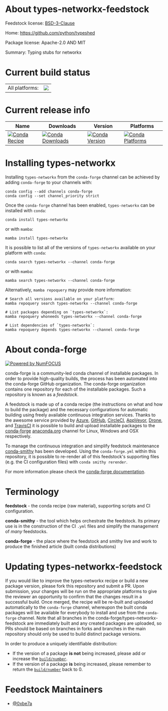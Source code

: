 About types-networkx-feedstock
==============================

Feedstock license: [BSD-3-Clause](https://github.com/conda-forge/types-networkx-feedstock/blob/main/LICENSE.txt)

Home: https://github.com/python/typeshed

Package license: Apache-2.0 AND MIT

Summary: Typing stubs for networkx

Current build status
====================


<table><tr><td>All platforms:</td>
    <td>
      <a href="https://dev.azure.com/conda-forge/feedstock-builds/_build/latest?definitionId=22458&branchName=main">
        <img src="https://dev.azure.com/conda-forge/feedstock-builds/_apis/build/status/types-networkx-feedstock?branchName=main">
      </a>
    </td>
  </tr>
</table>

Current release info
====================

| Name | Downloads | Version | Platforms |
| --- | --- | --- | --- |
| [![Conda Recipe](https://img.shields.io/badge/recipe-types--networkx-green.svg)](https://anaconda.org/conda-forge/types-networkx) | [![Conda Downloads](https://img.shields.io/conda/dn/conda-forge/types-networkx.svg)](https://anaconda.org/conda-forge/types-networkx) | [![Conda Version](https://img.shields.io/conda/vn/conda-forge/types-networkx.svg)](https://anaconda.org/conda-forge/types-networkx) | [![Conda Platforms](https://img.shields.io/conda/pn/conda-forge/types-networkx.svg)](https://anaconda.org/conda-forge/types-networkx) |

Installing types-networkx
=========================

Installing `types-networkx` from the `conda-forge` channel can be achieved by adding `conda-forge` to your channels with:

```
conda config --add channels conda-forge
conda config --set channel_priority strict
```

Once the `conda-forge` channel has been enabled, `types-networkx` can be installed with `conda`:

```
conda install types-networkx
```

or with `mamba`:

```
mamba install types-networkx
```

It is possible to list all of the versions of `types-networkx` available on your platform with `conda`:

```
conda search types-networkx --channel conda-forge
```

or with `mamba`:

```
mamba search types-networkx --channel conda-forge
```

Alternatively, `mamba repoquery` may provide more information:

```
# Search all versions available on your platform:
mamba repoquery search types-networkx --channel conda-forge

# List packages depending on `types-networkx`:
mamba repoquery whoneeds types-networkx --channel conda-forge

# List dependencies of `types-networkx`:
mamba repoquery depends types-networkx --channel conda-forge
```


About conda-forge
=================

[![Powered by
NumFOCUS](https://img.shields.io/badge/powered%20by-NumFOCUS-orange.svg?style=flat&colorA=E1523D&colorB=007D8A)](https://numfocus.org)

conda-forge is a community-led conda channel of installable packages.
In order to provide high-quality builds, the process has been automated into the
conda-forge GitHub organization. The conda-forge organization contains one repository
for each of the installable packages. Such a repository is known as a *feedstock*.

A feedstock is made up of a conda recipe (the instructions on what and how to build
the package) and the necessary configurations for automatic building using freely
available continuous integration services. Thanks to the awesome service provided by
[Azure](https://azure.microsoft.com/en-us/services/devops/), [GitHub](https://github.com/),
[CircleCI](https://circleci.com/), [AppVeyor](https://www.appveyor.com/),
[Drone](https://cloud.drone.io/welcome), and [TravisCI](https://travis-ci.com/)
it is possible to build and upload installable packages to the
[conda-forge](https://anaconda.org/conda-forge) [anaconda.org](https://anaconda.org/)
channel for Linux, Windows and OSX respectively.

To manage the continuous integration and simplify feedstock maintenance
[conda-smithy](https://github.com/conda-forge/conda-smithy) has been developed.
Using the ``conda-forge.yml`` within this repository, it is possible to re-render all of
this feedstock's supporting files (e.g. the CI configuration files) with ``conda smithy rerender``.

For more information please check the [conda-forge documentation](https://conda-forge.org/docs/).

Terminology
===========

**feedstock** - the conda recipe (raw material), supporting scripts and CI configuration.

**conda-smithy** - the tool which helps orchestrate the feedstock.
                   Its primary use is in the construction of the CI ``.yml`` files
                   and simplify the management of *many* feedstocks.

**conda-forge** - the place where the feedstock and smithy live and work to
                  produce the finished article (built conda distributions)


Updating types-networkx-feedstock
=================================

If you would like to improve the types-networkx recipe or build a new
package version, please fork this repository and submit a PR. Upon submission,
your changes will be run on the appropriate platforms to give the reviewer an
opportunity to confirm that the changes result in a successful build. Once
merged, the recipe will be re-built and uploaded automatically to the
`conda-forge` channel, whereupon the built conda packages will be available for
everybody to install and use from the `conda-forge` channel.
Note that all branches in the conda-forge/types-networkx-feedstock are
immediately built and any created packages are uploaded, so PRs should be based
on branches in forks and branches in the main repository should only be used to
build distinct package versions.

In order to produce a uniquely identifiable distribution:
 * If the version of a package **is not** being increased, please add or increase
   the [``build/number``](https://docs.conda.io/projects/conda-build/en/latest/resources/define-metadata.html#build-number-and-string).
 * If the version of a package **is** being increased, please remember to return
   the [``build/number``](https://docs.conda.io/projects/conda-build/en/latest/resources/define-metadata.html#build-number-and-string)
   back to 0.

Feedstock Maintainers
=====================

* [@0xbe7a](https://github.com/0xbe7a/)

